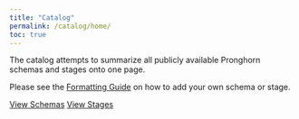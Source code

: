 ```yaml
---
title: "Catalog"
permalink: /catalog/home/
toc: true
---
```

The catalog attempts to summarize all publicly available Pronghorn schemas and stages onto one page.

Please see the [Formatting Guide](/Pronghorn/catalog/format) on how to add your own schema or stage.

<a href="https://objectcomputing.github.io/Pronghorn/catalog/list-schemas" class="btn btn--success">View Schemas</a> <a href="https://objectcomputing.github.io/Pronghorn/catalog/list-stages" class="btn btn--success">View Stages</a>